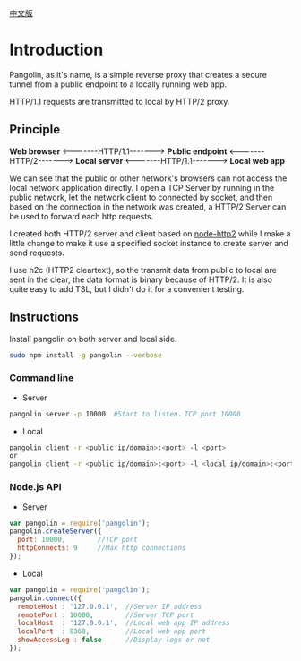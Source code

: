 [中文版](README_zh-CN.md)

# Introduction

Pangolin, as it's name, is a simple reverse proxy that creates a secure tunnel from a public endpoint to a locally running web app. 

HTTP/1.1 requests are transmitted to local by HTTP/2 proxy.

## Principle 

**Web browser** <-------HTTP/1.1-------> **Public endpoint** <-------HTTP/2-------> **Local server** <-------HTTP/1.1-------> **Local web app**

We can see that the public or other network's browsers can not  access the local network application directly. I open a TCP Server by running in the public network, let the network client to connected by socket, and then based on the connection in the network was created, a HTTP/2 Server can be used to forward each http requests.

I created both HTTP/2 server and client based on [node-http2](https://github.com/molnarg/node-http2) while I make a little change to make it use a specified socket instance to create server and send requests.

I use h2c (HTTP2 cleartext), so the transmit data from public to local are sent in the clear, the data format is binary because of HTTP/2. It is also quite easy to add TSL, but I didn't do it for a convenient testing.

## Instructions

Install pangolin on both server and local side.

```bash
sudo npm install -g pangolin --verbose
```

### Command line

* Server

```bash
pangolin server -p 10000  #Start to listen，TCP port 10000
```

* Local

```bash
pangolin client -r <public ip/domain>:<port> -l <port>
or
pangolin client -r <public ip/domain>:<port> -l <local ip/domain>:<port>
```

### Node.js API

* Server

```js
var pangolin = require('pangolin');
pangolin.createServer({
  port: 10000,        //TCP port
  httpConnects: 9     //Max http connections
});
```

* Local

```js
var pangolin = require('pangolin');
pangolin.connect({
  remoteHost : '127.0.0.1',  //Server IP address
  remotePort : 10000,        //Server TCP port
  localHost  : '127.0.0.1',  //Local web app IP address
  localPort  : 8360,         //Local web app port
  showAccessLog : false      //Display logs or not   
});
```


